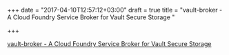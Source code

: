 +++
date = "2017-04-10T12:57:12+03:00"
draft = true
title = "vault-broker - A Cloud Foundry Service Broker for Vault Secure Storage "

+++

<p><a href="https://t.co/ePF45gmzVb">vault-broker - A Cloud Foundry Service Broker for Vault Secure Storage </a></p>